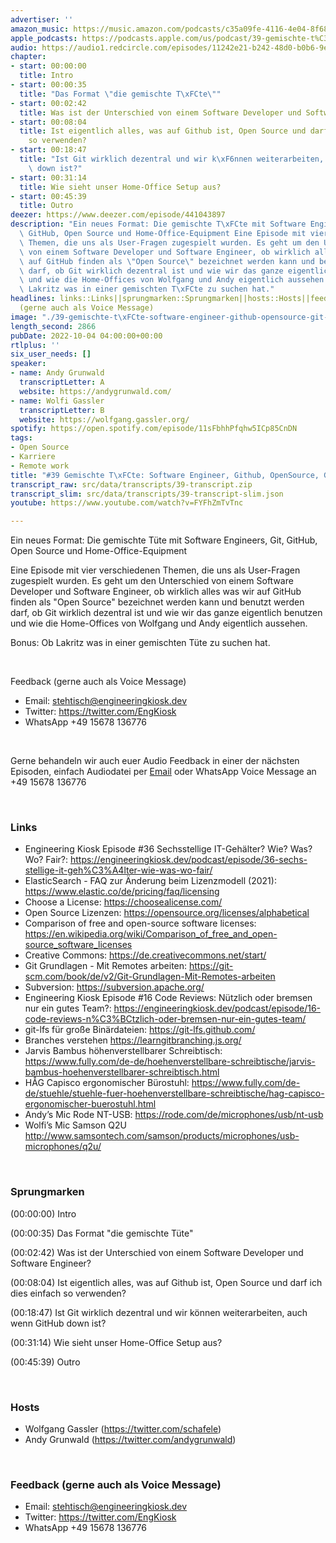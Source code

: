```yaml
---
advertiser: ''
amazon_music: https://music.amazon.com/podcasts/c35a09fe-4116-4e04-8f68-77d61b112e46/episodes/d180fbb4-2250-4619-b12b-89b1b4825973/engineering-kiosk-39-gemischte-t%C3%BCte-software-engineer-github-opensource-git-und-homeoffice
apple_podcasts: https://podcasts.apple.com/us/podcast/39-gemischte-t%C3%BCte-software-engineer-github-opensource/id1603082924?i=1000581487989&uo=4
audio: https://audio1.redcircle.com/episodes/11242e21-b242-48d0-b0b6-9e0170d80c49/stream.mp3
chapter:
- start: 00:00:00
  title: Intro
- start: 00:00:35
  title: "Das Format \"die gemischte T\xFCte\""
- start: 00:02:42
  title: Was ist der Unterschied von einem Software Developer und Software Engineer?
- start: 00:08:04
  title: Ist eigentlich alles, was auf Github ist, Open Source und darf ich dies einfach
    so verwenden?
- start: 00:18:47
  title: "Ist Git wirklich dezentral und wir k\xF6nnen weiterarbeiten, auch wenn GitHub\
    \ down ist?"
- start: 00:31:14
  title: Wie sieht unser Home-Office Setup aus?
- start: 00:45:39
  title: Outro
deezer: https://www.deezer.com/episode/441043897
description: "Ein neues Format: Die gemischte T\xFCte mit Software Engineers, Git,\
  \ GitHub, Open Source und Home-Office-Equipment Eine Episode mit vier verschiedenen\
  \ Themen, die uns als User-Fragen zugespielt wurden. Es geht um den Unterschied\
  \ von einem Software Developer und Software Engineer, ob wirklich alles was wir\
  \ auf GitHub finden als \"Open Source\" bezeichnet werden kann und benutzt werden\
  \ darf, ob Git wirklich dezentral ist und wie wir das ganze eigentlich benutzen\
  \ und wie die Home-Offices von Wolfgang und Andy eigentlich aussehen. Bonus: Ob\
  \ Lakritz was in einer gemischten T\xFCte zu suchen hat."
headlines: links::Links||sprungmarken::Sprungmarken||hosts::Hosts||feedback-gerne-auch-als-voice-message::Feedback
  (gerne auch als Voice Message)
image: "./39-gemischte-t\xFCte-software-engineer-github-opensource-git-und-homeoffice.jpg"
length_second: 2866
pubDate: 2022-10-04 04:00:00+00:00
rtlplus: ''
six_user_needs: []
speaker:
- name: Andy Grunwald
  transcriptLetter: A
  website: https://andygrunwald.com/
- name: Wolfi Gassler
  transcriptLetter: B
  website: https://wolfgang.gassler.org/
spotify: https://open.spotify.com/episode/11sFbhhPfqhw5ICp85CnDN
tags:
- Open Source
- Karriere
- Remote work
title: "#39 Gemischte T\xFCte: Software Engineer, Github, OpenSource, Git und HomeOffice"
transcript_raw: src/data/transcripts/39-transcript.zip
transcript_slim: src/data/transcripts/39-transcript-slim.json
youtube: https://www.youtube.com/watch?v=FYFhZmTvTnc

---
```

<p>Ein neues Format: Die gemischte Tüte mit Software Engineers, Git, GitHub, Open Source und Home-Office-Equipment</p><p>Eine Episode mit vier verschiedenen Themen, die uns als User-Fragen zugespielt wurden. Es geht um den Unterschied von einem Software Developer und Software Engineer, ob wirklich alles was wir auf GitHub finden als &#34;Open Source&#34; bezeichnet werden kann und benutzt werden darf, ob Git wirklich dezentral ist und wie wir das ganze eigentlich benutzen und wie die Home-Offices von Wolfgang und Andy eigentlich aussehen.</p><p>Bonus: Ob Lakritz was in einer gemischten Tüte zu suchen hat.</p><p><br></p><p>Feedback (gerne auch als Voice Message)</p><ul><li>Email: <a href="mailto:stehtisch@engineeringkiosk.dev" rel="nofollow">stehtisch@engineeringkiosk.dev</a></li><li>Twitter: <a href="https://twitter.com/EngKiosk" rel="nofollow">https://twitter.com/EngKiosk</a></li><li>WhatsApp +49 15678 136776</li></ul><p><br></p><p>Gerne behandeln wir auch euer Audio Feedback in einer der nächsten Episoden, einfach Audiodatei per <a href="https://engineeringkiosk.dev/kontakt/">Email</a> oder WhatsApp Voice Message an +49 15678 136776</p><p><br></p><h3 id="links">Links</h3><ul><li>Engineering Kiosk Episode #36 Sechsstellige IT-Gehälter? Wie? Was? Wo? Fair?: <a href="https://engineeringkiosk.dev/podcast/episode/36-sechs-stellige-it-geh%C3%A4lter-wie-was-wo-fair/">https://engineeringkiosk.dev/podcast/episode/36-sechs-stellige-it-geh%C3%A4lter-wie-was-wo-fair/</a></li><li>ElasticSearch - FAQ zur Änderung beim Lizenzmodell (2021): <a href="https://www.elastic.co/de/pricing/faq/licensing" rel="nofollow">https://www.elastic.co/de/pricing/faq/licensing</a></li><li>Choose a License: <a href="https://choosealicense.com/" rel="nofollow">https://choosealicense.com/</a></li><li>Open Source Lizenzen: <a href="https://opensource.org/licenses/alphabetical" rel="nofollow">https://opensource.org/licenses/alphabetical</a></li><li>Comparison of free and open-source software licenses: <a href="https://en.wikipedia.org/wiki/Comparison_of_free_and_open-source_software_licenses" rel="nofollow">https://en.wikipedia.org/wiki/Comparison_of_free_and_open-source_software_licenses</a></li><li>Creative Commons: <a href="https://de.creativecommons.net/start/" rel="nofollow">https://de.creativecommons.net/start/</a></li><li>Git Grundlagen - Mit Remotes arbeiten: <a href="https://git-scm.com/book/de/v2/Git-Grundlagen-Mit-Remotes-arbeiten" rel="nofollow">https://git-scm.com/book/de/v2/Git-Grundlagen-Mit-Remotes-arbeiten</a></li><li>Subversion: <a href="https://subversion.apache.org/" rel="nofollow">https://subversion.apache.org/</a></li><li>Engineering Kiosk Episode #16 Code Reviews: Nützlich oder bremsen nur ein gutes Team?: <a href="https://engineeringkiosk.dev/podcast/episode/16-code-reviews-n%C3%BCtzlich-oder-bremsen-nur-ein-gutes-team/">https://engineeringkiosk.dev/podcast/episode/16-code-reviews-n%C3%BCtzlich-oder-bremsen-nur-ein-gutes-team/</a></li><li>git-lfs für große Binärdateien: <a href="https://git-lfs.github.com/" rel="nofollow">https://git-lfs.github.com/</a></li><li>Branches verstehen <a href="https://learngitbranching.js.org/" rel="nofollow">https://learngitbranching.js.org/</a></li><li>Jarvis Bambus höhenverstellbarer Schreibtisch: <a href="https://www.fully.com/de-de/hoehenverstellbare-schreibtische/jarvis-bambus-hoehenverstellbarer-schreibtisch.html" rel="nofollow">https://www.fully.com/de-de/hoehenverstellbare-schreibtische/jarvis-bambus-hoehenverstellbarer-schreibtisch.html</a></li><li>HÅG Capisco ergonomischer Bürostuhl: <a href="https://www.fully.com/de-de/stuehle/stuehle-fuer-hoehenverstellbare-schreibtische/hag-capisco-ergonomischer-buerostuhl.html" rel="nofollow">https://www.fully.com/de-de/stuehle/stuehle-fuer-hoehenverstellbare-schreibtische/hag-capisco-ergonomischer-buerostuhl.html</a></li><li>Andy’s Mic Rode NT-USB: <a href="https://rode.com/de/microphones/usb/nt-usb" rel="nofollow">https://rode.com/de/microphones/usb/nt-usb</a></li><li>Wolfi’s Mic Samson Q2U <a href="http://www.samsontech.com/samson/products/microphones/usb-microphones/q2u/" rel="nofollow">http://www.samsontech.com/samson/products/microphones/usb-microphones/q2u/</a> </li></ul><p><br></p><h3 id="sprungmarken">Sprungmarken</h3><p>(00:00:00) Intro</p><p>(00:00:35) Das Format &#34;die gemischte Tüte&#34;</p><p>(00:02:42) Was ist der Unterschied von einem Software Developer und Software Engineer?</p><p>(00:08:04) Ist eigentlich alles, was auf Github ist, Open Source und darf ich dies einfach so verwenden?</p><p>(00:18:47) Ist Git wirklich dezentral und wir können weiterarbeiten, auch wenn GitHub down ist?</p><p>(00:31:14) Wie sieht unser Home-Office Setup aus?</p><p>(00:45:39) Outro</p><p><br></p><h3 id="hosts">Hosts</h3><ul><li>Wolfgang Gassler (<a href="https://twitter.com/schafele" rel="nofollow">https://twitter.com/schafele</a>)</li><li>Andy Grunwald (<a href="https://twitter.com/andygrunwald" rel="nofollow">https://twitter.com/andygrunwald</a>)</li></ul><p><br></p><h3 id="feedback-gerne-auch-als-voice-message">Feedback (gerne auch als Voice Message)</h3><ul><li>Email: <a href="mailto:stehtisch@engineeringkiosk.dev" rel="nofollow">stehtisch@engineeringkiosk.dev</a></li><li>Twitter: <a href="https://twitter.com/EngKiosk" rel="nofollow">https://twitter.com/EngKiosk</a></li><li>WhatsApp +49 15678 136776</li></ul>